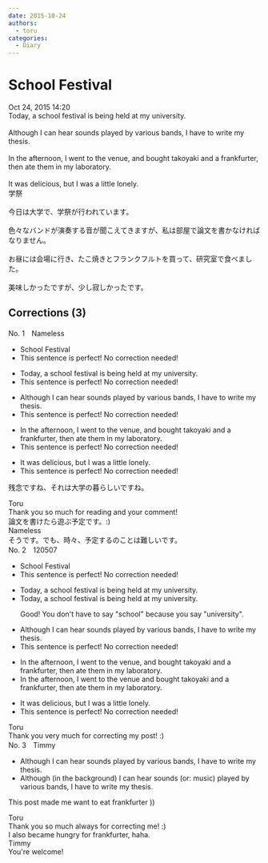 ```yaml
---
date: 2015-10-24
authors:
  - toru
categories:
  - Diary
---
```


<h1 id="subject_show">School Festival</h1>
<div class="date">Oct 24, 2015 14:20</div>
<div id="post"><div id="body_show_ori">
Today, a school festival is being held at my university.<br/><br/>Although I can hear sounds played by various bands, I have to write my thesis.<br/><br/>In the afternoon, I went to the venue, and bought takoyaki and a frankfurter, then ate them in my laboratory.<br/><br/>It was delicious, but I was a little lonely.
</div></div>

<!-- more -->

<div id="post_ja"><div id="body_show_mo">
学祭<br/><br/>今日は大学で、学祭が行われています。<br/><br/>色々なバンドが演奏する音が聞こえてきますが、私は部屋で論文を書かなければなりません。<br/><br/>お昼には会場に行き、たこ焼きとフランクフルトを買って、研究室で食べました。<br/><br/>美味しかったですが、少し寂しかったです。
</div></div>

## Corrections (3)
<div id="block"><div class="first_name"> No. 1　<span class="just_name">Nameless</span></div><div id="block2">
<ul class="correction_field">
<li class="incorrect">School Festival</li>
<li class="corrected perfect">This sentence is perfect! No correction needed!</li>
</ul>
<ul class="correction_field">
<li class="incorrect">Today, a school festival is being held at my university.</li>
<li class="corrected perfect">This sentence is perfect! No correction needed!</li>
</ul>
<ul class="correction_field">
<li class="incorrect">Although I can hear sounds played by various bands, I have to write my thesis.</li>
<li class="corrected perfect">This sentence is perfect! No correction needed!</li>
</ul>
<ul class="correction_field">
<li class="incorrect">In the afternoon, I went to the venue, and bought takoyaki and a frankfurter, then ate them in my laboratory.</li>
<li class="corrected perfect">This sentence is perfect! No correction needed!</li>
</ul>
<ul class="correction_field">
<li class="incorrect">It was delicious, but I was a little lonely.</li>
<li class="corrected perfect">This sentence is perfect! No correction needed!</li>
</ul>
<p class="comment_small">
 残念ですね、それは大学の暮らしいですね。
</p>

</div><div class="name"><span class="just_name">Toru</span><br>
Thank you so much for reading and your comment!<br/>論文を書けたら遊ぶ予定です。:)
</div>
<div class="name"><span class="just_name">Nameless</span><br>
そうです。でも、時々、予定するのことは難しいです。
</div>
</div>
<div id="block"><div class="first_name"> No. 2　<span class="just_name">120507</span></div><div id="block2">
<ul class="correction_field">
<li class="incorrect">School Festival</li>
<li class="corrected perfect">This sentence is perfect! No correction needed!</li>
</ul>
<ul class="correction_field">
<li class="incorrect">Today, a school festival is being held at my university.</li>
<li class="corrected correct">
Today, a school festival is being held at my university.
<p class="correction_comment">Good! You don't have to say "school" because you say "university".</p>
</li>
</ul>
<ul class="correction_field">
<li class="incorrect">Although I can hear sounds played by various bands, I have to write my thesis.</li>
<li class="corrected perfect">This sentence is perfect! No correction needed!</li>
</ul>
<ul class="correction_field">
<li class="incorrect">In the afternoon, I went to the venue, and bought takoyaki and a frankfurter, then ate them in my laboratory.</li>
<li class="corrected correct">
In the afternoon, I went to the venue and bought takoyaki and a frankfurter, then ate them in my laboratory.
</li>
</ul>
<ul class="correction_field">
<li class="incorrect">It was delicious, but I was a little lonely.</li>
<li class="corrected perfect">This sentence is perfect! No correction needed!</li>
</ul>
</div><div class="name"><span class="just_name">Toru</span><br>
Thank you very much for correcting my post! :)
</div>
</div>
<div id="block"><div class="first_name"> No. 3　<span class="just_name">Timmy</span></div><div id="block2">
<ul class="correction_field">
<li class="incorrect">Although I can hear sounds played by various bands, I have to write my thesis.</li>
<li class="corrected correct">
Although (<span class="f_blue">in the background</span>) I can hear sounds (or: <span class="f_blue">music</span>) played by various bands, I have to write my thesis.
</li>
</ul>
<p class="comment_small">
 This post made me want to eat frankfurter ))
</p>

</div><div class="name"><span class="just_name">Toru</span><br>
Thank you so much always for correcting me! :)<br/>I also became hungry for frankfurter, haha.
</div>
<div class="name"><span class="just_name">Timmy</span><br>
You're welcome!
</div>
</div>
